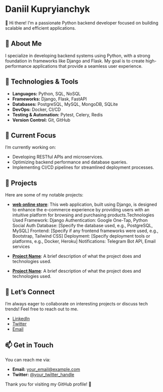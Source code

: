 # Daniil Kupryianchyk

👋 Hi there! I’m a passionate Python backend developer focused on building scalable and efficient applications.

## 🚀 About Me

I specialize in developing backend systems using Python, with a strong foundation in frameworks like Django and Flask. My goal is to create high-performance applications that provide a seamless user experience.

## 🔧 Technologies & Tools

- **Languages:** Python, SQL, NoSQL
- **Frameworks:** Django, Flask, FastAPI
- **Databases:** PostgreSQL, MySQL, MongoDB, SQLite
- **DevOps:** Docker, CI/CD
- **Testing & Automation:** Pytest, Celery, Redis
- **Version Control:** Git, GitHub

## 🌱 Current Focus

I’m currently working on:
- Developing RESTful APIs and microservices.
- Optimizing backend performance and database queries.
- Implementing CI/CD pipelines for streamlined deployment processes.

## 📂 Projects

Here are some of my notable projects:

- [**web online store**](https://shutsuensha.pythonanywhere.com/): This web application, built using Django, is designed to enhance the e-commerce experience by providing users with an intuitive platform for browsing and purchasing products.Technologies Used
Framework: Django
Authentication: Google One-Tap, Python Social Auth
Database: [Specify the database used, e.g., PostgreSQL, MySQL]
Frontend: [Specify if any frontend frameworks were used, e.g., Bootstrap, Tailwind CSS]
Deployment: [Specify deployment tools or platforms, e.g., Docker, Heroku]
Notifications: Telegram Bot API, Email services

- [**Project Name**](link): A brief description of what the project does and technologies used.
- [**Project Name**](link): A brief description of what the project does and technologies used.

## 💬 Let’s Connect

I’m always eager to collaborate on interesting projects or discuss tech trends! Feel free to reach out to me.

- [LinkedIn](link)
- [Twitter](link)
- [Email](your_email@example.com)

## 📫 Get in Touch

You can reach me via:
- **Email:** your_email@example.com
- **Twitter:** [@your_twitter_handle](https://twitter.com/your_twitter_handle)

Thank you for visiting my GitHub profile! 🌟
